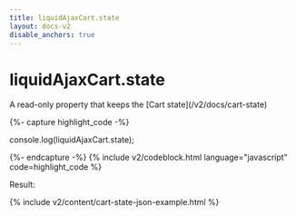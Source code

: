 ```yaml
---
title: liquidAjaxCart.state 
layout: docs-v2
disable_anchors: true
---
```


# liquidAjaxCart.state

<p class="lead" markdown="1">
A read-only property that keeps the [Cart state](/v2/docs/cart-state) 
</p>

{%- capture highlight_code -%}

console.log(liquidAjaxCart.state);

{%- endcapture -%}
{% include v2/codeblock.html language="javascript" code=highlight_code %}

Result:

{% include v2/content/cart-state-json-example.html %}